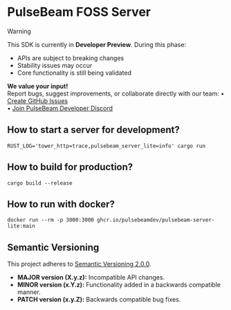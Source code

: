 # PulseBeam FOSS Server

> [!WARNING]
> This SDK is currently in **Developer Preview**. During this phase:
> - APIs are subject to breaking changes
> - Stability issues may occur
> - Core functionality is still being validated
>
> **We value your input!**  
> Report bugs, suggest improvements, or collaborate directly with our team:
> • [Create GitHub Issues](https://github.com/PulseBeamDev/pulsebeam-server-lite/issues)  
> • [Join PulseBeam Developer Discord](https://discord.gg/Bhd3t9afuB)  

## How to start a server for development?

`RUST_LOG='tower_http=trace,pulsebeam_server_lite=info' cargo run`

## How to build for production?

`cargo build --release`

## How to run with docker?

`docker run --rm -p 3000:3000 ghcr.io/pulsebeamdev/pulsebeam-server-lite:main`


## Semantic Versioning

This project adheres to [Semantic Versioning 2.0.0](https://semver.org/).

* **MAJOR version (X.y.z):** Incompatible API changes.
* **MINOR version (x.Y.z):** Functionality added in a backwards compatible manner.
* **PATCH version (x.y.Z):** Backwards compatible bug fixes.
